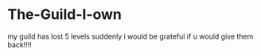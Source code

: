 # The-Guild-I-own
my guild has lost 5 levels suddenly i would be grateful if u would give them back!!!!
